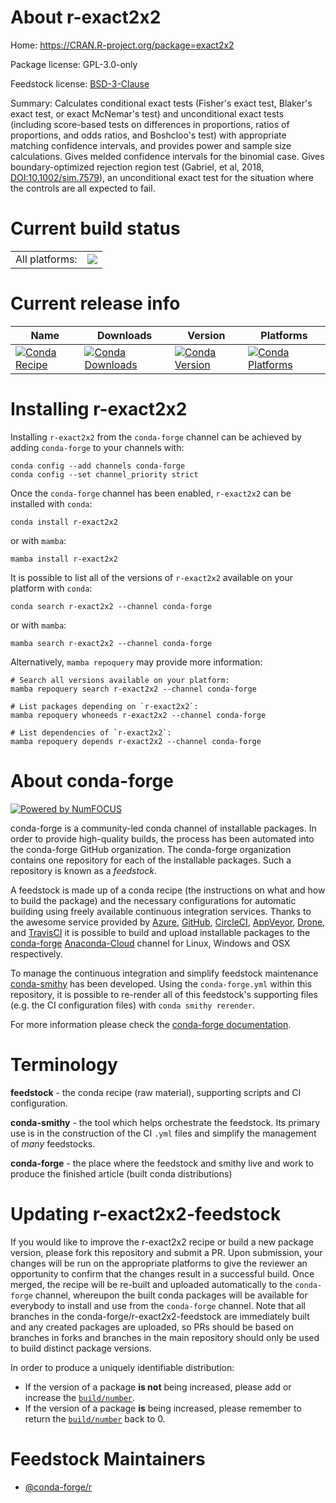 About r-exact2x2
================

Home: https://CRAN.R-project.org/package=exact2x2

Package license: GPL-3.0-only

Feedstock license: [BSD-3-Clause](https://github.com/conda-forge/r-exact2x2-feedstock/blob/main/LICENSE.txt)

Summary: Calculates conditional exact tests (Fisher's exact test, Blaker's exact test, or  exact McNemar's test) and unconditional exact tests (including score-based tests on differences in proportions, ratios of proportions, and odds ratios, and Boshcloo's test) with appropriate matching confidence intervals, and provides power and sample size calculations. Gives melded confidence intervals for the binomial case. Gives boundary-optimized rejection region test (Gabriel, et al, 2018, <DOI:10.1002/sim.7579>), an unconditional exact test for the situation where the controls are all expected to fail.

Current build status
====================


<table><tr><td>All platforms:</td>
    <td>
      <a href="https://dev.azure.com/conda-forge/feedstock-builds/_build/latest?definitionId=4711&branchName=main">
        <img src="https://dev.azure.com/conda-forge/feedstock-builds/_apis/build/status/r-exact2x2-feedstock?branchName=main">
      </a>
    </td>
  </tr>
</table>

Current release info
====================

| Name | Downloads | Version | Platforms |
| --- | --- | --- | --- |
| [![Conda Recipe](https://img.shields.io/badge/recipe-r--exact2x2-green.svg)](https://anaconda.org/conda-forge/r-exact2x2) | [![Conda Downloads](https://img.shields.io/conda/dn/conda-forge/r-exact2x2.svg)](https://anaconda.org/conda-forge/r-exact2x2) | [![Conda Version](https://img.shields.io/conda/vn/conda-forge/r-exact2x2.svg)](https://anaconda.org/conda-forge/r-exact2x2) | [![Conda Platforms](https://img.shields.io/conda/pn/conda-forge/r-exact2x2.svg)](https://anaconda.org/conda-forge/r-exact2x2) |

Installing r-exact2x2
=====================

Installing `r-exact2x2` from the `conda-forge` channel can be achieved by adding `conda-forge` to your channels with:

```
conda config --add channels conda-forge
conda config --set channel_priority strict
```

Once the `conda-forge` channel has been enabled, `r-exact2x2` can be installed with `conda`:

```
conda install r-exact2x2
```

or with `mamba`:

```
mamba install r-exact2x2
```

It is possible to list all of the versions of `r-exact2x2` available on your platform with `conda`:

```
conda search r-exact2x2 --channel conda-forge
```

or with `mamba`:

```
mamba search r-exact2x2 --channel conda-forge
```

Alternatively, `mamba repoquery` may provide more information:

```
# Search all versions available on your platform:
mamba repoquery search r-exact2x2 --channel conda-forge

# List packages depending on `r-exact2x2`:
mamba repoquery whoneeds r-exact2x2 --channel conda-forge

# List dependencies of `r-exact2x2`:
mamba repoquery depends r-exact2x2 --channel conda-forge
```


About conda-forge
=================

[![Powered by
NumFOCUS](https://img.shields.io/badge/powered%20by-NumFOCUS-orange.svg?style=flat&colorA=E1523D&colorB=007D8A)](https://numfocus.org)

conda-forge is a community-led conda channel of installable packages.
In order to provide high-quality builds, the process has been automated into the
conda-forge GitHub organization. The conda-forge organization contains one repository
for each of the installable packages. Such a repository is known as a *feedstock*.

A feedstock is made up of a conda recipe (the instructions on what and how to build
the package) and the necessary configurations for automatic building using freely
available continuous integration services. Thanks to the awesome service provided by
[Azure](https://azure.microsoft.com/en-us/services/devops/), [GitHub](https://github.com/),
[CircleCI](https://circleci.com/), [AppVeyor](https://www.appveyor.com/),
[Drone](https://cloud.drone.io/welcome), and [TravisCI](https://travis-ci.com/)
it is possible to build and upload installable packages to the
[conda-forge](https://anaconda.org/conda-forge) [Anaconda-Cloud](https://anaconda.org/)
channel for Linux, Windows and OSX respectively.

To manage the continuous integration and simplify feedstock maintenance
[conda-smithy](https://github.com/conda-forge/conda-smithy) has been developed.
Using the ``conda-forge.yml`` within this repository, it is possible to re-render all of
this feedstock's supporting files (e.g. the CI configuration files) with ``conda smithy rerender``.

For more information please check the [conda-forge documentation](https://conda-forge.org/docs/).

Terminology
===========

**feedstock** - the conda recipe (raw material), supporting scripts and CI configuration.

**conda-smithy** - the tool which helps orchestrate the feedstock.
                   Its primary use is in the construction of the CI ``.yml`` files
                   and simplify the management of *many* feedstocks.

**conda-forge** - the place where the feedstock and smithy live and work to
                  produce the finished article (built conda distributions)


Updating r-exact2x2-feedstock
=============================

If you would like to improve the r-exact2x2 recipe or build a new
package version, please fork this repository and submit a PR. Upon submission,
your changes will be run on the appropriate platforms to give the reviewer an
opportunity to confirm that the changes result in a successful build. Once
merged, the recipe will be re-built and uploaded automatically to the
`conda-forge` channel, whereupon the built conda packages will be available for
everybody to install and use from the `conda-forge` channel.
Note that all branches in the conda-forge/r-exact2x2-feedstock are
immediately built and any created packages are uploaded, so PRs should be based
on branches in forks and branches in the main repository should only be used to
build distinct package versions.

In order to produce a uniquely identifiable distribution:
 * If the version of a package **is not** being increased, please add or increase
   the [``build/number``](https://docs.conda.io/projects/conda-build/en/latest/resources/define-metadata.html#build-number-and-string).
 * If the version of a package **is** being increased, please remember to return
   the [``build/number``](https://docs.conda.io/projects/conda-build/en/latest/resources/define-metadata.html#build-number-and-string)
   back to 0.

Feedstock Maintainers
=====================

* [@conda-forge/r](https://github.com/conda-forge/r/)

